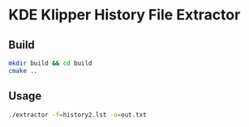 # KDE Klipper History File Extractor

## Build
```bash
mkdir build && cd build
cmake ..
```

## Usage
```bash
./extractor -f=history2.lst -o=out.txt
```